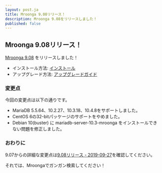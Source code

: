 ```yaml
---
layout: post.ja
title: Mroonga 9.08リリース！
description: Mroonga 9.08をリリースしました！
published: false
---
```


## Mroonga 9.08リリース！

[Mroonga 9.08](/ja/docs/news.html#release-9-08) をリリースしました！

* インストール方法: [インストール](/ja/docs/install.html)
* アップグレード方法: [アップグレードガイド](/ja/docs/upgrade.html)

### 変更点

今回の変更点は以下の通りです。

  * MariaDB 5.5.64、10.2.27、10.3.18、10.4.8をサポートしました。
  * CentOS 6の32-bitパッケージのサポートをやめました。
  * Debian 10(buster) に mariadb-server-10.3-mroonga をインストールできない問題を修正しました。

### おわりに

9.07からの詳細な変更点は[9.08リリース - 2019-09-27](/ja/docs/news.html#release-9-08)を確認してください。

それでは、Mroongaでガンガン検索してください！
